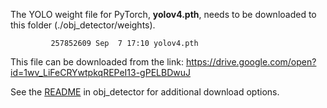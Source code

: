 The YOLO weight file for PyTorch, **yolov4.pth**, needs to be downloaded to this folder (./obj_detector/weights).

             257852609 Sep  7 17:10 yolov4.pth

This file can be downloaded from the link:
https://drive.google.com/open?id=1wv_LiFeCRYwtpkqREPeI13-gPELBDwuJ

See the [README](../README.md) in obj_detector for additional download options.



